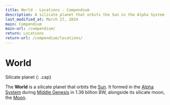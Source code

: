```yaml
---
title: World - Locations - Compendium
description: A silicate planet that orbits the Sun in the Alpha System
last_modified_at: March 27, 2024
main: Compendium
main-url: /compendium/
return: Locations
return-url: /compendium/locations/
---
```


# World
Silicate planet
{: .cap}

The **World** is a silicate planet that orbits the [Sun](/compendium/locations/sun/). It formed in the [Alpha System](/compendium/locations/alpha-system/) during [Middle Genesis](/compendium/events/genesis/#middle-genesis) in 1.36 billion BW, alongside its silicate moon, the [Moon](/compendium/locations/moon/).